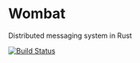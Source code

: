# Wombat
Distributed messaging system in Rust

[![Build Status](https://travis-ci.org/dunstall/wombat.svg?branch=master)](https://travis-ci.org/dunstall/wombat)
